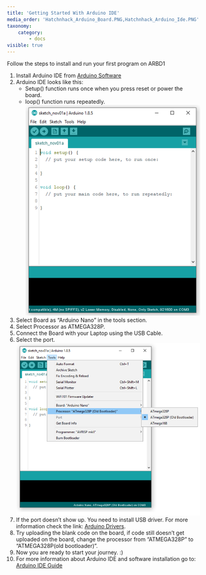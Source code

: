 ```yaml
---
title: 'Getting Started With Arduino IDE'
media_order: 'Hatchnhack_Arduino_Board.PNG,Hatchnhack_Arduino_Ide.PNG'
taxonomy:
    category:
        - docs
visible: true
---
```


Follow the steps to install and run your first program on ARBD1
1. Install Arduino IDE from [Arduino Software](https://www.arduino.cc/en/Main/Software)
3. Arduino IDE looks like this:
    + Setup() function runs once when you press reset or power the board.
    + loop() function runs repeatedly.
![Hatchnhack Ardhuino Ide](Hatchnhack_Arduino_Ide.PNG)
4. Select Board as “Arduino Nano” in the  tools section. 
5. Select Processor as ATMEGA328P.
6. Connect the Board with your Laptop using the USB Cable.
7. Select the port.
![Hatchnhack Arduino Board](Hatchnhack_Arduino_Board.PNG)
9. If the port doesn’t show up. You need to install USB driver. For more information check the link: [Arduino Drivers](https://www.arduino.cc/en/Guide/DriverInstallation).
10. Try uploading the blank code on the board, if code still doesn’t get uploaded on the board, change the processor from “ATMEGA328P”  to “ATMEGA328P(old bootloader)”.
11. Now you are ready to start your journey. :)
12. For more information about Arduino IDE and software installation go to: [Arduino IDE Guide](https://www.arduino.cc/en/Guide)